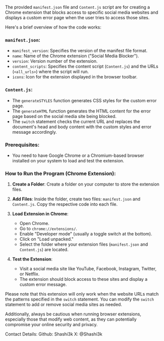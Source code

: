 The provided `manifest.json` file and `Content.js` script are for creating a Chrome extension that blocks access to specific social media websites and displays a custom error page when the user tries to access those sites.

Here's a brief overview of how the code works:

### `manifest.json`:
- `manifest_version`: Specifies the version of the manifest file format.
- `name`: Name of the Chrome extension ("Social Media Blocker").
- `version`: Version number of the extension.
- `content_scripts`: Specifies the content script (`Content.js`) and the URLs (`<all_urls>`) where the script will run.
- `icons`: Icon for the extension displayed in the browser toolbar.

### `Content.js`:
- The `generateSTYLES` function generates CSS styles for the custom error page.
- The `generateHTML` function generates the HTML content for the error page based on the social media site being blocked.
- The `switch` statement checks the current URL and replaces the document's head and body content with the custom styles and error message accordingly.

### Prerequisites:
- You need to have Google Chrome or a Chromium-based browser installed on your system to load and test the extension.

### How to Run the Program (Chrome Extension):
1. **Create a Folder**: Create a folder on your computer to store the extension files.

2. **Add Files**: Inside the folder, create two files: `manifest.json` and `Content.js`. Copy the respective code into each file.

3. **Load Extension in Chrome**:
   - Open Chrome.
   - Go to `chrome://extensions/`.
   - Enable "Developer mode" (usually a toggle switch at the bottom).
   - Click on "Load unpacked."
   - Select the folder where your extension files (`manifest.json` and `Content.js`) are located.

4. **Test the Extension**:
   - Visit a social media site like YouTube, Facebook, Instagram, Twitter, or Netflix.
   - The extension should block access to these sites and display a custom error message.

Please note that this extension will only work when the website URLs match the patterns specified in the `switch` statement. You can modify the `switch` statement to add or remove social media sites as needed.

Additionally, always be cautious when running browser extensions, especially those that modify web content, as they can potentially compromise your online security and privacy.

Contact Details:
Github: Shashi3k
X: @Shashi3k
